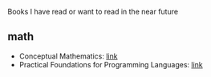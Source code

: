 Books I have read or want to read in the near future

## math

- Conceptual Mathematics: [link](https://www.amazon.com/Conceptual-Mathematics-First-Introduction-Categories/dp/052171916X)
- Practical Foundations for Programming Languages: [link](https://www.amazon.com/Practical-Foundations-Programming-Languages-Professor/dp/1107029570)
